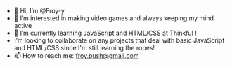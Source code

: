 - 👋 Hi, I’m @Froy-y
- 👀 I’m interested in making video games and always keeping my mind active
- 🌱 I’m currently learning JavaScript and HTML/CSS at Thinkful !
-  I’m looking to collaborate on any projects that deal with basic JavaScript and HTML/CSS since I'm still learning the ropes!
- 📫 How to reach me: froy.push@gmail.com

<!---
Froy-y/Froy-y is a ✨ special ✨ repository because its `README.md` (this file) appears on your GitHub profile.
You can click the Preview link to take a look at your changes.
--->
